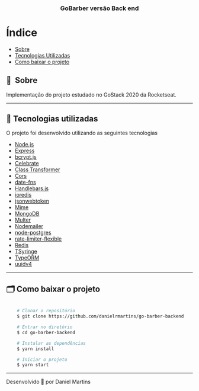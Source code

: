 <h3 align="center">
  GoBarber versão Back end
</h3>

# Índice

- [Sobre](#-sobre)
- [Tecnologias Utilizadas](#-tecnologias-utilizadas)
- [Como baixar o projeto](#-como-baixar-o-projeto)

## 🔖&nbsp; Sobre

Implementação do projeto estudado no GoStack 2020 da Rocketseat.

---

## 🚀 Tecnologias utilizadas

O projeto foi desenvolvido utilizando as seguintes tecnologias

- [Node.js](https://nodejs.org/en/)
- [Express](https://expressjs.com/pt-br/)
- [bcrypt.js](https://www.npmjs.com/package/bcryptjs)
- [Celebrate](https://www.npmjs.com/package/celebrate)
- [Class Transformer](https://github.com/typestack/class-transformer)
- [Cors](https://www.npmjs.com/package/cors)
- [date-fns](https://date-fns.org/)
- [Handlebars.js](https://www.npmjs.com/package/handlebars)
- [ioredis](https://github.com/luin/ioredis)
- [jsonwebtoken](https://www.npmjs.com/package/jsonwebtoken)
- [Mime](https://www.npmjs.com/package/mime)
- [MongoDB](https://docs.mongodb.com/drivers/node/current/)
- [Multer](https://www.npmjs.com/package/multer)
- [Nodemailer](https://nodemailer.com/about/)
- [node-postgres](https://node-postgres.com/)
- [rate-limiter-flexible](https://github.com/animir/node-rate-limiter-flexible)
- [Redis](https://www.npmjs.com/package/redis)
- [TSyringe](https://github.com/microsoft/tsyringe)
- [TypeORM](https://typeorm.io/#/)
- [uuidv4](https://www.npmjs.com/package/uuidv4)

---

## 🗂 Como baixar o projeto

```bash

    # Clonar o repositório
    $ git clone https://github.com/danielrmartins/go-barber-backend

    # Entrar no diretório
    $ cd go-barber-backend

    # Instalar as dependências
    $ yarn install

    # Iniciar o projeto
    $ yarn start
```

---

Desenvolvido 💜 por Daniel Martins

